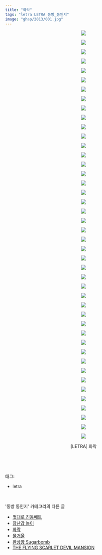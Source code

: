 ```yaml
---
title: "화락"
tags: "letra LETRA 동방_동인지"
image: "ghap/2013/001.jpg"
---
```

<div class="article">
<p style="text-align: center; clear: none; float: none;"><img src="{{ site.nasurl }}/ghap/2013/001.jpg"/></p>
<p style="text-align: center; clear: none; float: none;"><img src="{{ site.nasurl }}/ghap/2013/002.jpg"/></p>
<p style="text-align: center; clear: none; float: none;"><img src="{{ site.nasurl }}/ghap/2013/003.jpg"/></p>
<p style="text-align: center; clear: none; float: none;"><img src="{{ site.nasurl }}/ghap/2013/004.jpg"/></p>
<p style="text-align: center; clear: none; float: none;"><img src="{{ site.nasurl }}/ghap/2013/005.jpg"/></p>
<p style="text-align: center; clear: none; float: none;"><img src="{{ site.nasurl }}/ghap/2013/006.jpg"/></p>
<p style="text-align: center; clear: none; float: none;"><img src="{{ site.nasurl }}/ghap/2013/007.jpg"/></p>
<p style="text-align: center; clear: none; float: none;"><img src="{{ site.nasurl }}/ghap/2013/008.jpg"/></p>
<p style="text-align: center; clear: none; float: none;"><img src="{{ site.nasurl }}/ghap/2013/009.jpg"/></p>
<p style="text-align: center; clear: none; float: none;"><img src="{{ site.nasurl }}/ghap/2013/010.jpg"/></p>
<p style="text-align: center; clear: none; float: none;"><img src="{{ site.nasurl }}/ghap/2013/011.jpg"/></p>
<p style="text-align: center; clear: none; float: none;"><img src="{{ site.nasurl }}/ghap/2013/012.jpg"/></p>
<p style="text-align: center; clear: none; float: none;"><img src="{{ site.nasurl }}/ghap/2013/013.jpg"/></p>
<p style="text-align: center; clear: none; float: none;"><img src="{{ site.nasurl }}/ghap/2013/014.jpg"/></p>
<p style="text-align: center; clear: none; float: none;"><img src="{{ site.nasurl }}/ghap/2013/015.jpg"/></p>
<p style="text-align: center; clear: none; float: none;"><img src="{{ site.nasurl }}/ghap/2013/016.jpg"/></p>
<p style="text-align: center; clear: none; float: none;"><img src="{{ site.nasurl }}/ghap/2013/017.jpg"/></p>
<p style="text-align: center; clear: none; float: none;"><img src="{{ site.nasurl }}/ghap/2013/018.jpg"/></p>
<p style="text-align: center; clear: none; float: none;"><img src="{{ site.nasurl }}/ghap/2013/019.jpg"/></p>
<p style="text-align: center; clear: none; float: none;"><img src="{{ site.nasurl }}/ghap/2013/020.jpg"/></p>
<p style="text-align: center; clear: none; float: none;"><img src="{{ site.nasurl }}/ghap/2013/021.jpg"/></p>
<p style="text-align: center; clear: none; float: none;"><img src="{{ site.nasurl }}/ghap/2013/022.jpg"/></p>
<p style="text-align: center; clear: none; float: none;"><img src="{{ site.nasurl }}/ghap/2013/023.jpg"/></p>
<p style="text-align: center; clear: none; float: none;"><img src="{{ site.nasurl }}/ghap/2013/024.jpg"/></p>
<p style="text-align: center; clear: none; float: none;"><img src="{{ site.nasurl }}/ghap/2013/025.jpg"/></p>
<p style="text-align: center; clear: none; float: none;"><img src="{{ site.nasurl }}/ghap/2013/026.jpg"/></p>
<p style="text-align: center; clear: none; float: none;"><img src="{{ site.nasurl }}/ghap/2013/027.jpg"/></p>
<p style="text-align: center; clear: none; float: none;"><img src="{{ site.nasurl }}/ghap/2013/028.jpg"/></p>
<p style="text-align: center; clear: none; float: none;"><img src="{{ site.nasurl }}/ghap/2013/029.jpg"/></p>
<p style="text-align: center; clear: none; float: none;"><img src="{{ site.nasurl }}/ghap/2013/030.jpg"/></p>
<p style="text-align: center; clear: none; float: none;"><img src="{{ site.nasurl }}/ghap/2013/031.jpg"/></p>
<p style="text-align: center; clear: none; float: none;"><img src="{{ site.nasurl }}/ghap/2013/032.jpg"/></p>
<p style="text-align: center; clear: none; float: none;"><img src="{{ site.nasurl }}/ghap/2013/033.jpg"/></p>
<p style="text-align: center; clear: none; float: none;"><img src="{{ site.nasurl }}/ghap/2013/034.jpg"/></p>
<p style="text-align: center; clear: none; float: none;"><img src="{{ site.nasurl }}/ghap/2013/035.jpg"/></p>
<p style="text-align: center; clear: none; float: none;"><img src="{{ site.nasurl }}/ghap/2013/036.jpg"/></p>
<p style="text-align: center; clear: none; float: none;"><img src="{{ site.nasurl }}/ghap/2013/037.jpg"/></p>
<p style="text-align: center; clear: none; float: none;"><img src="{{ site.nasurl }}/ghap/2013/038.jpg"/></p>
<p style="text-align: center; clear: none; float: none;"><img src="{{ site.nasurl }}/ghap/2013/039.jpg"/></p>
<p style="text-align: center; clear: none; float: none;"><img src="{{ site.nasurl }}/ghap/2013/040.jpg"/></p>
<p style="text-align: center; clear: none; float: none;"><img src="{{ site.nasurl }}/ghap/2013/041.jpg"/></p>
<p style="text-align: center; clear: none; float: none;"><img src="{{ site.nasurl }}/ghap/2013/042.jpg"/></p>
<p style="text-align: center; clear: none; float: none;"><img src="{{ site.nasurl }}/ghap/2013/043.jpg"/></p>
<p style="text-align: center; clear: none; float: none;"><img src="{{ site.nasurl }}/ghap/2013/044.jpg"/></p>
<p style="text-align: center; clear: none; float: none;">[LETRA] 화락</p>
<p><br/></p>
</div><br/>
<div class="tagTrail">
<p>태그: </p>
<ul>
<li>letra</li>
</ul>
</div><br/>
<div class="another">
<p>'동방 동인지' 카테고리의 다른 글</p>
<ul>
<li><a href="/2016-09-06-ghap_2015">멋대로 진동배트</a></li>
<li><a href="/2016-09-06-ghap_2014">장난감 놀이</a></li>
<li><a href="/2016-09-06-ghap_2013">화락</a></li>
<li><a href="/2016-09-06-ghap_2012">물거울</a></li>
<li><a href="/2016-09-06-ghap_2011">환상향 Sugarbomb</a></li>
<li><a href="/2016-09-06-ghap_2010">THE FLYING SCARLET DEVIL MANSION</a></li>
</ul>
</div><br/>
<div class="cb_module cb_fluid">
<div class="cb_wrt cb_profile">
</div><!-- commentList close -->
</div><br/>

